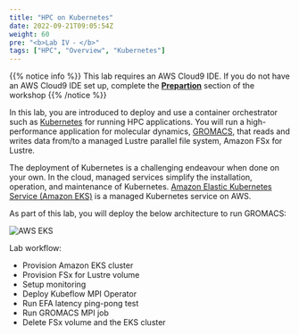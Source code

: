 ```yaml
---
title: "HPC on Kubernetes"
date: 2022-09-21T09:05:54Z
weight: 60
pre: "<b>Lab IV ⁃ </b>"
tags: ["HPC", "Overview", "Kubernetes"]
---
```


<!--
**HPC jobs on Kubernetes**
-->

{{% notice info %}}
This lab requires an AWS Cloud9 IDE. If you do not have an AWS Cloud9 IDE set up, complete the **[Prepartion](/02-aws-getting-started.html)** section of the workshop
{{% /notice %}}

In this lab, you are introduced to deploy and use a container orchestrator such as [Kubernetes](https://kubernetes.io/) for running HPC applications. You will run a high-performance application for molecular dynamics, [GROMACS](https://www.gromacs.org/), that reads and writes data from/to a managed Lustre parallel file system, Amazon FSx for Lustre.

The deployment of Kubernetes is a challenging endeavour when done on your own. In the cloud, managed services simplify the installation, operation, and maintenance of Kubernetes. [Amazon Elastic Kubernetes Service (Amazon EKS)](https://aws.amazon.com/eks/) is a managed Kubernetes service on AWS.

As part of this lab, you will deploy the below architecture to run GROMACS:

![AWS EKS](/images/aws-eks/eks-hpc-architecture.png)

Lab workflow:

- Provision Amazon EKS cluster
- Provision FSx for Lustre volume
- Setup monitoring
- Deploy Kubeflow MPI Operator
- Run EFA latency ping-pong test
- Run GROMACS MPI job
- Delete FSx volume and the EKS cluster

